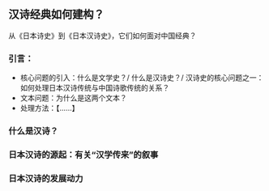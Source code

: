 ## 汉诗经典如何建构？
从《日本诗史》到《日本汉诗史》，它们如何面对中国经典？

### 引言：
- 核心问题的引入：什么是文学史？/ 什么是汉诗史？/ 汉诗史的核心问题之一：如何处理日本汉诗传统与中国诗歌传统的关系？
- 文本问题：为什么是这两个文本？
- 处理方法：【……】

### 什么是汉诗？
### 日本汉诗的源起：有关“汉学传来”的叙事
### 日本汉诗的发展动力